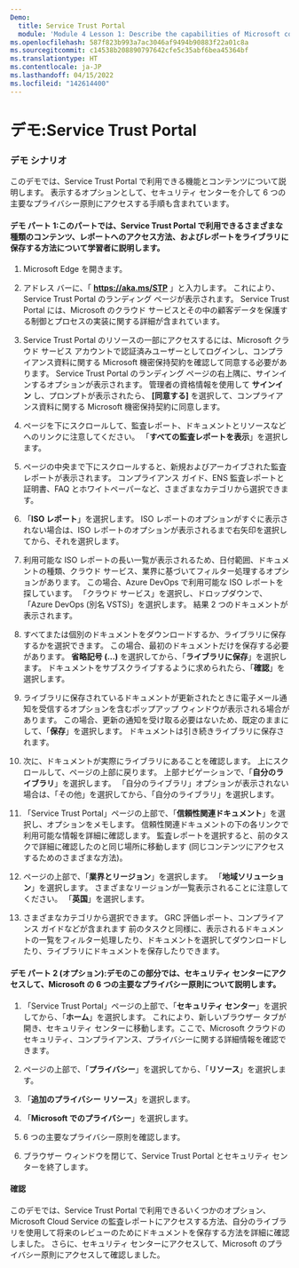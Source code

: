 ```yaml
---
Demo:
  title: Service Trust Portal
  module: 'Module 4 Lesson 1: Describe the capabilities of Microsoft compliance solutions: Describe the compliance management capabilities of Microsoft'
ms.openlocfilehash: 587f823b993a7ac3046af9494b90883f22a01c8a
ms.sourcegitcommit: c14538b208890797642cfe5c35abf6bea45364bf
ms.translationtype: HT
ms.contentlocale: ja-JP
ms.lasthandoff: 04/15/2022
ms.locfileid: "142614400"
---
```

# <a name="demo-service-trust-portal"></a>デモ:Service Trust Portal

### <a name="demo-scenario"></a>デモ シナリオ

このデモでは、Service Trust Portal で利用できる機能とコンテンツについて説明します。 表示するオプションとして、セキュリティ センターを介して 6 つの主要なプライバシー原則にアクセスする手順も含まれています。

#### <a name="demo-part-1-in-this-part-you-will-walk-the-learner-through-the-different-types-of-content-available-on-the-service-trust-portal-how-to-access-reports-and-how-to-save-reports-to-your-library"></a>デモ パート 1:このパートでは、Service Trust Portal で利用できるさまざまな種類のコンテンツ、レポートへのアクセス方法、およびレポートをライブラリに保存する方法について学習者に説明します。 

1. Microsoft Edge を開きます。

1. アドレス バーに、「 **https://aka.ms/STP** 」と入力します。  これにより、Service Trust Portal のランディング ページが表示されます。 Service Trust Portal には、Microsoft のクラウド サービスとその中の顧客データを保護する制御とプロセスの実装に関する詳細が含まれています。 

1. Service Trust Portal のリソースの一部にアクセスするには、Microsoft クラウド サービス アカウントで認証済みユーザーとしてログインし、コンプライアンス資料に関する Microsoft 機密保持契約を確認して同意する必要があります。 Service Trust Portal のランディング ページの右上隅に、サインインするオプションが表示されます。  管理者の資格情報を使用して **サインイン** し、プロンプトが表示されたら、 **[同意する]** を選択して、コンプライアンス資料に関する Microsoft 機密保持契約に同意します。

1. ページを下にスクロールして、監査レポート、ドキュメントとリソースなどへのリンクに注意してください。  「**すべての監査レポートを表示**」を選択します。

1. ページの中央まで下にスクロールすると、新規およびアーカイブされた監査レポートが表示されます。  コンプライアンス ガイド、ENS 監査レポートと証明書、FAQ とホワイトペーパーなど、さまざまなカテゴリから選択できます。

1. 「**ISO レポート**」を選択します。  ISO レポートのオプションがすぐに表示されない場合は、ISO レポートのオプションが表示されるまで右矢印を選択してから、それを選択します。

1. 利用可能な ISO レポートの長い一覧が表示されるため、日付範囲、ドキュメントの種類、クラウド サービス、業界に基づいてフィルター処理するオプションがあります。  この場合、Azure DevOps で利用可能な ISO レポートを探しています。  「クラウド サービス」を選択し、ドロップダウンで、「Azure DevOps (別名 VSTS)」を選択します。  結果 2 つのドキュメントが表示されます。

1. すべてまたは個別のドキュメントをダウンロードするか、ライブラリに保存するかを選択できます。  この場合、最初のドキュメントだけを保存する必要があります。  **省略記号 (…)** を選択してから、「**ライブラリに保存**」を選択します。  ドキュメントをサブスクライブするように求められたら、「**確認**」を選択します。

1. ライブラリに保存されているドキュメントが更新されたときに電子メール通知を受信するオプションを含むポップアップ ウィンドウが表示される場合があります。  この場合、更新の通知を受け取る必要はないため、既定のままにして、「**保存**」を選択します。  ドキュメントは引き続きライブラリに保存されます。

1. 次に、ドキュメントが実際にライブラリにあることを確認します。 上にスクロールして、ページの上部に戻ります。 上部ナビゲーションで、「**自分のライブラリ**」を選択します。  「自分のライブラリ」オプションが表示されない場合は、「その他」を選択してから、「自分のライブラリ」を選択します。

1. 「Service Trust Portal」ページの上部で、「**信頼性関連ドキュメント**」を選択し、オプションをメモします。 信頼性関連ドキュメントの下の各リンクで利用可能な情報を詳細に確認します。 監査レポートを選択すると、前のタスクで詳細に確認したのと同じ場所に移動します (同じコンテンツにアクセスするためのさまざまな方法)。  

1. ページの上部で、「**業界とリージョン**」を選択します。  「**地域ソリューション**」を選択します。 さまざまなリージョンが一覧表示されることに注意してください。  「**英国**」を選択します。  

1. さまざまなカテゴリから選択できます。  GRC 評価レポート、コンプライアンス ガイドなどが含まれます  前のタスクと同様に、表示されるドキュメントの一覧をフィルター処理したり、ドキュメントを選択してダウンロードしたり、ライブラリにドキュメントを保存したりできます。

#### <a name="demo-part-2-optional-in-this-part-of-the-demo-you-will-show-the-trust-center-and-navigate-to-microsofts-six-key-privacy-principles"></a>デモ パート 2 (オプション):デモのこの部分では、セキュリティ センターにアクセスして、Microsoft の 6 つの主要なプライバシー原則について説明します。

1. 「Service Trust Portal」ページの上部で、「**セキュリティ センター**」を選択してから、「**ホーム**」を選択します。 これにより、新しいブラウザー タブが開き、セキュリティ センターに移動します。ここで、Microsoft クラウドのセキュリティ、コンプライアンス、プライバシーに関する詳細情報を確認できます。

1. ページの上部で、「**プライバシー**」を選択してから、「**リソース**」を選択します。

1. 「**追加のプライバシー リソース**」を選択します。

1. 「**Microsoft でのプライバシー**」を選択します。

1. 6 つの主要なプライバシー原則を確認します。

1. ブラウザー ウィンドウを閉じて、Service Trust Portal とセキュリティ センターを終了します。

#### <a name="review"></a>確認

このデモでは、Service Trust Portal で利用できるいくつかのオプション、Microsoft Cloud Service の監査レポートにアクセスする方法、自分のライブラリを使用して将来のレビューのためにドキュメントを保存する方法を詳細に確認しました。  さらに、セキュリティ センターにアクセスして、Microsoft のプライバシー原則にアクセスして確認しました。
